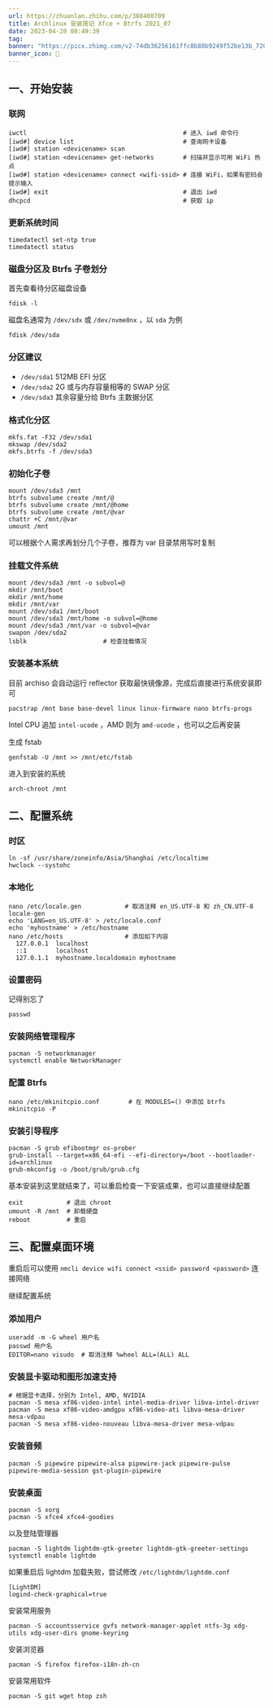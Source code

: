 ```yaml
---
url: https://zhuanlan.zhihu.com/p/388400709
title: Archlinux 安装简记 Xfce + Btrfs 2021_07
date: 2023-04-20 08:49:39
tag: 
banner: "https://picx.zhimg.com/v2-74db36256161ffc8b88b9249f52be13b_720w.jpg?source=172ae18b"
banner_icon: 🔖
---
```

## 一、开始安装

### 联网

```
iwctl                                           # 进入 iwd 命令行
[iwd#] device list                              # 查询网卡设备
[iwd#] station <devicename> scan
[iwd#] station <devicename> get-networks        # 扫描并显示可用 WiFi 热点
[iwd#] station <devicename> connect <wifi-ssid> # 连接 WiFi，如果有密码会提示输入
[iwd#] exit                                     # 退出 iwd
dhcpcd                                          # 获取 ip

```

### 更新系统时间

```
timedatectl set-ntp true
timedatectl status

```

### 磁盘分区及 Btrfs 子卷划分

首先查看待分区磁盘设备

```
fdisk -l

```

磁盘名通常为 `/dev/sdx` 或 `/dev/nvme0nx` ，以 `sda` 为例

```
fdisk /dev/sda

```

### 分区建议

*   `/dev/sda1` 512MB EFI 分区
*   `/dev/sda2` 2G 或与内存容量相等的 SWAP 分区
*   `/dev/sda3` 其余容量分给 Btrfs 主数据分区

### 格式化分区

```
mkfs.fat -F32 /dev/sda1
mkswap /dev/sda2
mkfs.btrfs -f /dev/sda3

```

### 初始化子卷

```
mount /dev/sda3 /mnt
btrfs subvolume create /mnt/@
btrfs subvolume create /mnt/@home
btrfs subvolume create /mnt/@var
chattr +C /mnt/@var
umount /mnt

```

可以根据个人需求再划分几个子卷，推荐为 var 目录禁用写时复制

### 挂载文件系统

```
mount /dev/sda3 /mnt -o subvol=@
mkdir /mnt/boot
mkdir /mnt/home
mkdir /mnt/var
mount /dev/sda1 /mnt/boot
mount /dev/sda3 /mnt/home -o subvol=@home
mount /dev/sda3 /mnt/var -o subvol=@var
swapon /dev/sda2
lsblk                     # 检查挂载情况

```

### 安装基本系统

目前 archiso 会自动运行 reflector 获取最快镜像源，完成后直接进行系统安装即可

```
pacstrap /mnt base base-devel linux linux-firmware nano btrfs-progs

```

Intel CPU 追加 `intel-ucode` ，AMD 则为 `amd-ucode` ，也可以之后再安装

生成 fstab

```
genfstab -U /mnt >> /mnt/etc/fstab

```

进入到安装的系统

```
arch-chroot /mnt

```

## 二、配置系统

### 时区

```
ln -sf /usr/share/zoneinfo/Asia/Shanghai /etc/localtime
hwclock --systohc

```

### 本地化

```
nano /etc/locale.gen            # 取消注释 en_US.UTF-8 和 zh_CN.UTF-8
locale-gen
echo 'LANG=en_US.UTF-8' > /etc/locale.conf
echo 'myhostname' > /etc/hostname
nano /etc/hosts                 # 添加如下内容
  127.0.0.1  localhost
  ::1        localhost
  127.0.1.1  myhostname.localdomain myhostname

```

### 设置密码

记得别忘了

```
passwd

```

### 安装网络管理程序

```
pacman -S networkmanager
systemctl enable NetworkManager

```

### 配置 Btrfs

```
nano /etc/mkinitcpio.conf        # 在 MODULES=() 中添加 btrfs
mkinitcpio -P

```

### 安装引导程序

```
pacman -S grub efibootmgr os-prober
grub-install --target=x86_64-efi --efi-directory=/boot --bootloader-id=archlinux
grub-mkconfig -o /boot/grub/grub.cfg

```

基本安装到这里就结束了，可以重启检查一下安装成果，也可以直接继续配置

```
exit            # 退出 chroot
umount -R /mnt  # 卸载硬盘
reboot          # 重启

```

## 三、配置桌面环境

重启后可以使用 `nmcli device wifi connect <ssid> password <password>` 连接网络

继续配置系统

### 添加用户

```
useradd -m -G wheel 用户名
passwd 用户名
EDITOR=nano visudo  # 取消注释 %wheel ALL=(ALL) ALL

```

### 安装显卡驱动和图形加速支持

```
# 根据显卡选择，分别为 Intel, AMD, NVIDIA
pacman -S mesa xf86-video-intel intel-media-driver libva-intel-driver
pacman -S mesa xf86-video-amdgpu xf86-video-ati libva-mesa-driver mesa-vdpau
pacman -S mesa xf86-video-nouveau libva-mesa-driver mesa-vdpau

```

### 安装音频

```
pacman -S pipewire pipewire-alsa pipewire-jack pipewire-pulse pipewire-media-session gst-plugin-pipewire

```

### 安装桌面

```
pacman -S xorg
pacman -S xfce4 xfce4-goodies

```

以及登陆管理器

```
pacman -S lightdm lightdm-gtk-greeter lightdm-gtk-greeter-settings
systemctl enable lightdm

```

如果重启后 lightdm 加载失败，尝试修改 `/etc/lightdm/lightdm.conf`

```
[LightDM]
logind-check-graphical=true

```

安装常用服务

```
pacman -S accountsservice gvfs network-manager-applet ntfs-3g xdg-utils xdg-user-dirs gnome-keyring

```

安装浏览器

```
pacman -S firefox firefox-i18n-zh-cn

```

安装常用软件

```
pacman -S git wget htop zsh

```